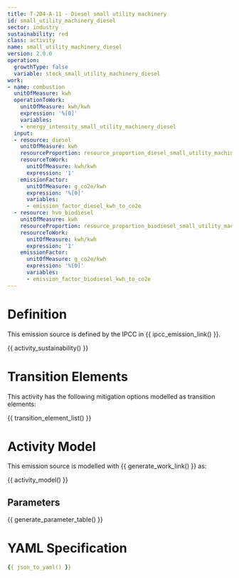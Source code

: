 ```yaml
---
title: T-2D4-A-11 - Diesel small utility machinery
id: small_utility_machinery_diesel
sector: industry
sustainability: red
class: activity
name: small_utility_machinery_diesel
version: 2.0.0
operation:
  growthType: false
  variable: stock_small_utility_machinery_diesel
work:
- name: combustion
  unitOfMeasure: kwh
  operationToWork:
    unitOfMeasure: kwh/kwh
    expression: '%[0]'
    variables:
    - energy_intensity_small_utility_machinery_diesel
  input:
  - resource: diesel
    unitOfMeasure: kwh
    resourceProportion: resource_proportion_diesel_small_utility_machinery
    resourceToWork:
      unitOfMeasure: kwh/kwh
      expression: '1'
    emissionFactor:
      unitOfMeasure: g_co2e/kwh
      expression: '%[0]'
      variables:
      - emission_factor_diesel_kwh_to_co2e
  - resource: hvo_biodiesel
    unitOfMeasure: kwh
    resourceProportion: resource_proportion_biodiesel_small_utility_machinery
    resourceToWork:
      unitOfMeasure: kwh/kwh
      expression: '1'
    emissionFactor:
      unitOfMeasure: g_co2e/kwh
      expression: '%[0]'
      variables:
      - emission_factor_biodiesel_kwh_to_co2e
---
```

# Definition
This emission source is defined by the IPCC in {{ ipcc_emission_link() }}.


{{ activity_sustainability() }}

# Transition Elements

This activity has the following mitigation options modelled as transition elements:

{{ transition_element_list() }}

# Activity Model
This emission source is modelled with {{ generate_work_link() }} as:

{{ activity_model() }}

## Parameters

{{ generate_parameter_table() }}

# YAML Specification

```yaml
{{ json_to_yaml() }}
```
